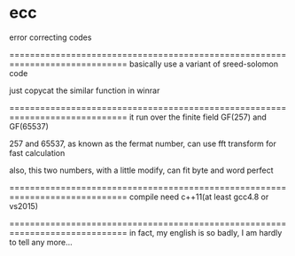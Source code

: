 # ecc
error correcting codes

=============================================================================
basically use a variant of sreed-solomon code

just copycat the similar function in winrar  

=============================================================================
it run over the finite field GF(257) and GF(65537)

257 and 65537, as known as the fermat number, can use fft transform for 
fast calculation

also, this two numbers, with a little modify, can fit byte and word perfect

=============================================================================
compile need c++11(at least gcc4.8 or vs2015)

=============================================================================
in fact, my english is so badly, I am hardly to tell any more...
